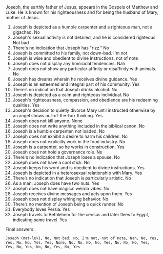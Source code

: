 Joseph, the earthly father of Jesus, appears in the Gospels of Matthew and Luke. He is known for his righteousness and for being the husband of Mary, mother of Jesus.

1. Joseph is depicted as a humble carpenter and a righteous man, not a gigachad. No
2. Joseph's sexual activity is not detailed, and he is considered righteous. Not bad
3. There's no indication that Joseph has "rizz." No
4. Joseph is committed to his family, not down-bad. I'm not
5. Joseph is wise and obedient to divine instructions. not of note
6. Joseph does not display any homicidal tendencies. Nah
7. Joseph does not show any particular affinity or disaffinity with animals. No
8. Joseph has dreams wherein he receives divine guidance. Yes
9. Joseph is an esteemed and integral part of his community. Yes
10. There’s no indication that Joseph drinks alcohol. No
11. Joseph is depicted as a calm and righteous individual. No
12. Joseph's righteousness, compassion, and obedience are his redeeming qualities. Yes
13. Joseph's decision to quietly divorce Mary until instructed otherwise by an angel shows out-of-the-box thinking. Yes
14. Joseph does not kill anyone. None
15. Joseph does not write anything included in the biblical canon. No
16. Joseph is a humble carpenter, not loaded. No
17. Joseph does not exhibit a desire to harm his children. No
18. Joseph does not explicitly work in the food industry. No
19. Joseph is a carpenter, so he works in construction. Yes
20. Joseph does not hold a governance role. No
21. There's no indication that Joseph loses a spouse. No
22. Joseph does not have a cool stick. No
23. Joseph keeps his word and is obedient to divine instructions. Yes
24. Joseph is depicted in a heterosexual relationship with Mary. Yes
25. There’s no indication that Joseph is particularly artistic. No
26. As a man, Joseph does have two nuts. Yes
27. Joseph does not have magical weirdo vibes. No
28. Joseph receives divine messages and acts upon them. Yes
29. Joseph does not display whinging behavior. No
30. There’s no mention of Joseph being a quick runner. No
31. Everybody loves Persia. Yes
32. Joseph travels to Bethlehem for the census and later flees to Egypt, indicating some travel. Yes

Final answers:

```Joseph (mat-luk), No, Not bad, No, I'm not, not of note, Nah, No, Yes, Yes, No, No, Yes, Yes, None, No, No, No, No, Yes, No, No, No, Yes, Yes, No, Yes, No, No, Yes, No, Yes```